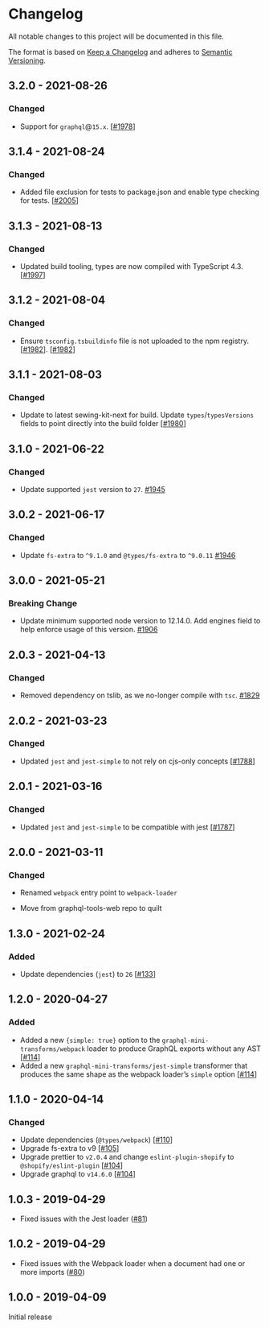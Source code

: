 # Changelog

All notable changes to this project will be documented in this file.

The format is based on [Keep a Changelog](http://keepachangelog.com/en/1.0.0/)
and adheres to [Semantic Versioning](http://semver.org/spec/v2.0.0.html).

<!-- ## Unreleased -->

## 3.2.0 - 2021-08-26

### Changed

- Support for `graphql`@`15.x`. [[#1978](https://github.com/Shopify/quilt/pull/1978)]

## 3.1.4 - 2021-08-24

### Changed

- Added file exclusion for tests to package.json and enable type checking for tests. [[#2005](https://github.com/Shopify/quilt/pull/2005)]

## 3.1.3 - 2021-08-13

### Changed

- Updated build tooling, types are now compiled with TypeScript 4.3. [[#1997](https://github.com/Shopify/quilt/pull/1997)]

## 3.1.2 - 2021-08-04

### Changed

- Ensure `tsconfig.tsbuildinfo` file is not uploaded to the npm registry. [[#1982](https://github.com/Shopify/quilt/pull/1982)]. [[#1982](https://github.com/Shopify/quilt/pull/1982)]

## 3.1.1 - 2021-08-03

### Changed

- Update to latest sewing-kit-next for build. Update `types`/`typesVersions` fields to point directly into the build folder [[#1980](https://github.com/Shopify/quilt/pull/1980)]

## 3.1.0 - 2021-06-22

### Changed

- Update supported `jest` version to `27`. [#1945](https://github.com/Shopify/quilt/pull/1945)

## 3.0.2 - 2021-06-17

### Changed

- Update `fs-extra` to `^9.1.0` and `@types/fs-extra` to `^9.0.11` [#1946](https://github.com/Shopify/quilt/pull/1946)

## 3.0.0 - 2021-05-21

### Breaking Change

- Update minimum supported node version to 12.14.0. Add engines field to help enforce usage of this version. [#1906](https://github.com/Shopify/quilt/pull/1906)

## 2.0.3 - 2021-04-13

### Changed

- Removed dependency on tslib, as we no-longer compile with `tsc`. [#1829](https://github.com/Shopify/quilt/pull/1829)

## 2.0.2 - 2021-03-23

### Changed

- Updated `jest` and `jest-simple` to not rely on cjs-only concepts [[#1788](https://github.com/Shopify/quilt/pull/1788)]

## 2.0.1 - 2021-03-16

### Changed

- Updated `jest` and `jest-simple` to be compatible with jest [[#1787](https://github.com/Shopify/quilt/pull/1787)]

## 2.0.0 - 2021-03-11

### Changed

- Renamed `webpack` entry point to `webpack-loader`

- Move from graphql-tools-web repo to quilt

## 1.3.0 - 2021-02-24

### Added

- Update dependencies (`jest`) to `26` [[#133](https://github.com/Shopify/graphql-tools-web/pull/133)]

## 1.2.0 - 2020-04-27

### Added

- Added a new `{simple: true}` option to the `graphql-mini-transforms/webpack` loader to produce GraphQL exports without any AST [[#114](https://github.com/Shopify/graphql-tools-web/pull/114)]
- Added a new `graphql-mini-transforms/jest-simple` transformer that produces the same shape as the webpack loader’s `simple` option [[#114](https://github.com/Shopify/graphql-tools-web/pull/114)]

## 1.1.0 - 2020-04-14

### Changed

- Update dependencies (`@types/webpack`) [[#110](https://github.com/Shopify/graphql-tools-web/pull/110)]
- Upgrade fs-extra to v9 [[#105](https://github.com/Shopify/graphql-tools-web/pull/105)]
- Upgrade prettier to `v2.0.4` and change `eslint-plugin-shopify` to `@shopify/eslint-plugin` [[#104](https://github.com/Shopify/graphql-tools-web/pull/104)]
- Upgrade graphql to `v14.6.0` [[#104](https://github.com/Shopify/graphql-tools-web/pull/104)]

## 1.0.3 - 2019-04-29

- Fixed issues with the Jest loader ([#81](https://github.com/Shopify/graphql-tools-web/pull/81))

## 1.0.2 - 2019-04-29

- Fixed issues with the Webpack loader when a document had one or more imports ([#80](https://github.com/Shopify/graphql-tools-web/pull/80))

## 1.0.0 - 2019-04-09

Initial release
